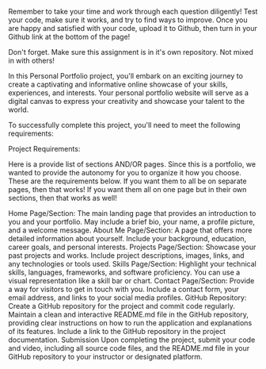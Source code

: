 Remember to take your time and work through each question diligently! Test your code, make sure it works, and try to find ways to improve. Once you are happy and satisfied with your code, upload it to Github, then turn in your Github link at the bottom of the page!

Don't forget. Make sure this assignment is in it's own repository. Not mixed in with others!

In this Personal Portfolio project, you'll embark on an exciting journey to create a captivating and informative online showcase of your skills, experiences, and interests. Your personal portfolio website will serve as a digital canvas to express your creativity and showcase your talent to the world.

To successfully complete this project, you'll need to meet the following requirements:

Project Requirements: 

Here is a provide list of sections AND/OR pages. Since this is a portfolio, we wanted to provide the autonomy for you to organize it how you choose. These are the requirements below. If you want them to all be on separate pages, then that works! If you want them all on one page but in their own sections, then that works as well! 

Home Page/Section:
The main landing page that provides an introduction to you and your portfolio.
May include a brief bio, your name, a profile picture, and a welcome message.
About Me Page/Section:
A page that offers more detailed information about yourself.
Include your background, education, career goals, and personal interests.
Projects Page/Section:
Showcase your past projects and works.
Include project descriptions, images, links, and any technologies or tools used.
Skills Page/Section:
Highlight your technical skills, languages, frameworks, and software proficiency.
You can use a visual representation like a skill bar or chart.
Contact Page/Section:
Provide a way for visitors to get in touch with you.
Include a contact form, your email address, and links to your social media profiles.
GitHub Repository:
Create a GitHub repository for the project and commit code regularly.
Maintain a clean and interactive README.md file in the GitHub repository, providing clear instructions on how to run the application and explanations of its features.
Include a link to the GitHub repository in the project documentation.
Submission
Upon completing the project, submit your code and video, including all source code files, and the README.md file in your GitHub repository to your instructor or designated platform.
